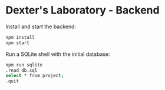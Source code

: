 # Dexter's Laboratory - Backend

Install and start the backend:

```sh
npm install
npm start
```

Run a SQLite shell with the initial database:

```sh
npm run sqlite
.read db.sql
select * from project;
.quit
```

